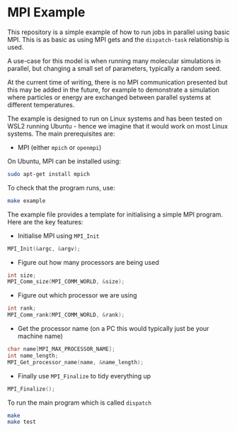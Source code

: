 # MPI Example

This repository is a simple example of how to run jobs in parallel using basic MPI. This is as basic as using MPI gets and the `dispatch-task` relationship is used.

A use-case for this model is when running many molecular simulations in parallel, but changing a small set of parameters, typically a random seed.

At the current time of writing, there is no MPI communication presented but this may be added in the future, for example to demonstrate a simulation where particles or energy are exchanged between parallel systems at different temperatures.

The example is designed to run on Linux systems and has been tested on WSL2 running Ubuntu - hence we imagine that it would work on most Linux systems. The main prerequisites are:

- MPI (either `mpich` or `openmpi`)

On Ubuntu, MPI can be installed using:

```bash
sudo apt-get install mpich
```

To check that the program runs, use:

```bash
make example
```
The example file provides a template for initialising a simple MPI program. Here are the key features:

- Initialise MPI using `MPI_Init`
```c++
MPI_Init(&argc, &argv);
```
- Figure out how many processors are being used
```c++
int size;
MPI_Comm_size(MPI_COMM_WORLD, &size);
```
- Figure out which processor we are using
```c++
int rank;
MPI_Comm_rank(MPI_COMM_WORLD, &rank);
```
- Get the processor name (on a PC this would typically just be your machine name)
```c++
char name[MPI_MAX_PROCESSOR_NAME];
int name_length;
MPI_Get_processor_name(name, &name_length);
```
- Finally use `MPI_Finalize` to tidy everything up
```c++
MPI_Finalize();
```
To run the main program which is called `dispatch`
```bash
make
make test
```